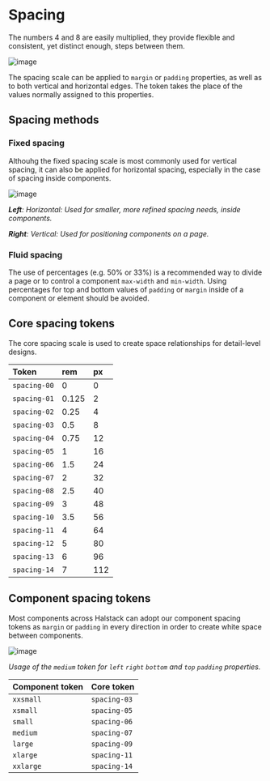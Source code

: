 # Spacing

The numbers 4 and 8 are easily multiplied, they provide flexible and consistent, yet distinct enough, steps between them.

![image](https://user-images.githubusercontent.com/44420072/114699087-20383180-9d20-11eb-83ee-a61f8928b971.png)

The spacing scale can be applied to  `margin`  or  `padding`  properties, as well as to both vertical and horizontal edges. 
The token takes the place of the values normally assigned to this properties.

## Spacing methods

### Fixed spacing

Althouhg the fixed spacing scale is most commonly used for vertical spacing, it can also be applied for horizontal spacing, especially in the case of spacing inside components.

![image](https://user-images.githubusercontent.com/44420072/114699243-52499380-9d20-11eb-90ab-d4f463be7d4d.png)

_**Left**: Horizontal: Used for smaller, more refined spacing needs, inside components._

_**Right**: Vertical: Used for positioning components on a page._

### Fluid spacing

The use of percentages (e.g. 50% or 33%) is a recommended way to divide a page or to control a component `max-width` and `min-width`. Using percentages for top and bottom values of `padding` or `margin` inside of a component or element should be avoided.

## Core spacing tokens

The core spacing scale is used to create space relationships for detail-level designs.

| Token         | rem    | px   | 
| :---          | :---   | :--- | 
| `spacing-00`  | 0      | 0    | 
| `spacing-01`  | 0.125  | 2    | 
| `spacing-02`  | 0.25   | 4    | 
| `spacing-03`  | 0.5    | 8    | 
| `spacing-04`  | 0.75   | 12   | 
| `spacing-05`  | 1      | 16   | 
| `spacing-06`  | 1.5    | 24   | 
| `spacing-07`  | 2      | 32   | 
| `spacing-08`  | 2.5    | 40   | 
| `spacing-09`  | 3      | 48   | 
| `spacing-10`  | 3.5    | 56   | 
| `spacing-11`  | 4      | 64   | 
| `spacing-12`  | 5      | 80   |
| `spacing-13`  | 6      | 96   | 
| `spacing-14`  | 7      | 112  | 



## Component spacing tokens

Most components across Halstack can adopt our component spacing tokens as `margin` or `padding` in every direction in order to create white space between components.

![image](https://user-images.githubusercontent.com/44420072/115279749-64279e00-a147-11eb-9661-78416f49a83a.png)

_Usage of the `medium` token for `left` `right` `bottom` and `top` `padding` properties._


| Component token   | Core token    |
| :---              | :---          |
| `xxsmall`         | `spacing-03`  |
| `xsmall`          | `spacing-05`  |
| `small`           | `spacing-06`  |
| `medium`          | `spacing-07`  |
| `large`           | `spacing-09`  |
| `xlarge`          | `spacing-11`  |
| `xxlarge`         | `spacing-14`  | 


